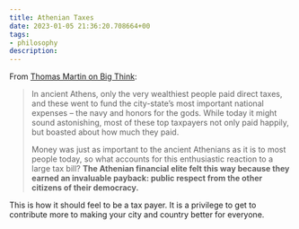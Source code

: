 ```yaml
---
title: Athenian Taxes
date: 2023-01-05 21:36:20.708664+00
tags:
- philosophy 
description: 
---
```

From [Thomas Martin on Big Think](https://bigthink.com/the-past/ancient-greece-taxes/):
> In ancient Athens, only the very wealthiest people paid direct taxes, and these went to fund the city-state’s most important national expenses – the navy and honors for the gods. While today it might sound astonishing, most of these top taxpayers not only paid happily, but boasted about how much they paid.
> 
> Money was just as important to the ancient Athenians as it is to most people today, so what accounts for this enthusiastic reaction to a large tax bill? **The Athenian financial elite felt this way because they earned an invaluable payback: public respect from the other citizens of their democracy.**

This is how it should feel to be a tax payer. It is a privilege to get to contribute more to making your city and country better for everyone.